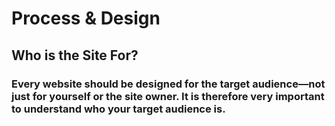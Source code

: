 # Process & Design
## Who is the Site For?
### Every website should be designed for the target audience—not just for yourself or the site owner. It is therefore very important to understand who your target audience is.
